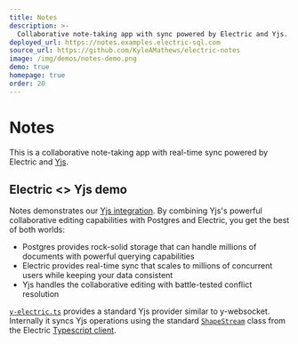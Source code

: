 ```yaml
---
title: Notes
description: >-
  Collaborative note-taking app with sync powered by Electric and Yjs.
deployed_url: https://notes.examples.electric-sql.com
source_url: https://github.com/KyleAMathews/electric-notes
image: /img/demos/notes-demo.png
demo: true
homepage: true
order: 20
---
```


# Notes

This is a collaborative note-taking app with real-time sync powered by Electric and [Yjs](/docs/integrations/yjs).

<DemoCTAs :demo="$frontmatter" />

## Electric <> Yjs demo

<DemoEmbed :demo="$frontmatter" />

Notes demonstrates our [Yjs integration](/docs/integrations/yjs). By combining Yjs's powerful collaborative editing capabilities with Postgres and Electric, you get the best of both worlds:

- Postgres provides rock-solid storage that can handle millions of documents with powerful querying capabilities
- Electric provides real-time sync that scales to millions of concurrent users while keeping your data consistent
- Yjs handles the collaborative editing with battle-tested conflict resolution

[`y-electric.ts`](https://github.com/KyleAMathews/electric-notes/blob/main/src/y-electric/index.ts) provides a standard Yjs provider similar to y-websocket. Internally it syncs Yjs operations using the standard [`ShapeStream`](https://electric-sql.com/docs/api/clients/typescript#shapestream) class from the Electric [Typescript client](https://electric-sql.com/docs/api/clients/typescript).

<DemoCTAs :demo="$frontmatter" />